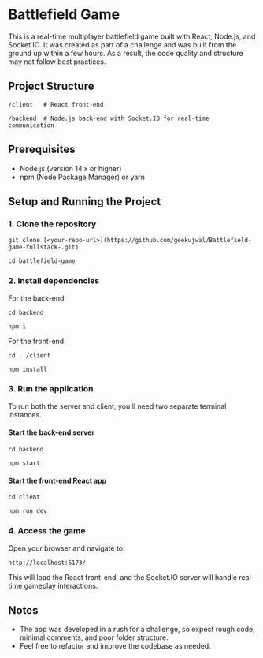 
# Battlefield Game

This is a real-time multiplayer battlefield game built with React, Node.js, and Socket.IO. It was created as part of a challenge and was built from the ground up within a few hours. As a result, the code quality and structure may not follow best practices.

## Project Structure


`/client   # React front-end`

`/backend  # Node.js back-end with Socket.IO for real-time communication` 

## Prerequisites

-   Node.js (version 14.x or higher)
-   npm (Node Package Manager) or yarn

## Setup and Running the Project

### 1. Clone the repository


`git clone [<your-repo-url>](https://github.com/geekujwal/Battlefield-game-fullstack-.git) `

`cd battlefield-game` 

### 2. Install dependencies

For the back-end:


`cd backend`

`npm i` 

For the front-end:

`cd ../client`

`npm install` 

### 3. Run the application

To run both the server and client, you'll need two separate terminal instances.

#### Start the back-end server

`cd backend`

`npm start` 

#### Start the front-end React app


`cd client`

`npm run dev` 

### 4. Access the game

Open your browser and navigate to:

`http://localhost:5173/` 

This will load the React front-end, and the Socket.IO server will handle real-time gameplay interactions.

## Notes

-   The app was developed in a rush for a challenge, so expect rough code, minimal comments, and poor folder structure.
-   Feel free to refactor and improve the codebase as needed.